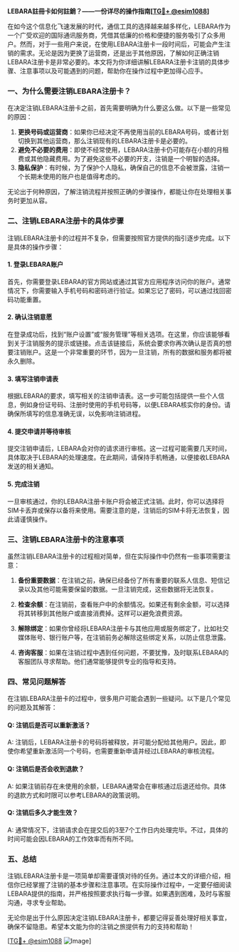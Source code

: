 **LEBARA註冊卡如何註銷？——一份详尽的操作指南[[TG💪+ @esim1088](https://t.me/s/esim1088)]**

在如今这个信息化飞速发展的时代，通信工具的选择越来越多样化，LEBARA作为一个广受欢迎的国际通讯服务商，凭借其低廉的价格和便捷的服务吸引了众多用户。然而，对于一些用户来说，在使用LEBARA注册卡一段时间后，可能会产生注销的需求。无论是因为更换了运营商，还是出于其他原因，了解如何正确注销LEBARA注册卡是非常必要的。本文将为你详细讲解LEBARA注册卡注销的具体步骤、注意事项以及可能遇到的问题，帮助你在操作过程中更加得心应手。

### 一、为什么需要注销LEBARA注册卡？

在决定注销LEBARA注册卡之前，首先需要明确为什么要这么做。以下是一些常见的原因：

1. **更换号码或运营商**：如果你已经决定不再使用当前的LEBARA号码，或者计划切换到其他运营商，那么注销现有的LEBARA注册卡是必要的。
2. **避免不必要的费用**：即使不经常使用，LEBARA注册卡仍可能存在小额的月租费或其他隐藏费用。为了避免这些不必要的开支，注销是一个明智的选择。
3. **隐私保护**：有时候，为了保护个人隐私，确保自己的信息不会被泄露，注销一个长期未使用的账户也是值得考虑的。

无论出于何种原因，了解注销流程并按照正确的步骤操作，都能让你在处理相关事务时更加从容。

### 二、注销LEBARA注册卡的具体步骤

注销LEBARA注册卡的过程并不复杂，但需要按照官方提供的指引逐步完成。以下是具体的操作步骤：

#### 1. 登录LEBARA账户
首先，你需要登录LEBARA的官方网站或通过其官方应用程序访问你的账户。通常情况下，你需要输入手机号码和密码进行验证。如果忘记了密码，可以通过找回密码功能重置。

#### 2. 确认注销意愿
在登录成功后，找到“账户设置”或“服务管理”等相关选项。在这里，你应该能够看到关于注销服务的提示或链接。点击该链接后，系统会要求你再次确认是否真的想要注销账户。这是一个非常重要的环节，因为一旦注销，所有的数据和服务都将被永久删除。

#### 3. 填写注销申请表
根据LEBARA的要求，填写相关的注销申请表。这一步可能包括提供一些个人信息，例如身份证号码、注册时使用的手机号码等，以便LEBARA核实你的身份。请确保所填写的信息准确无误，以免影响注销进程。

#### 4. 提交申请并等待审核
提交注销申请后，LEBARA会对你的请求进行审核。这一过程可能需要几天时间，具体取决于LEBARA的处理速度。在此期间，请保持手机畅通，以便接收LEBARA发送的相关通知。

#### 5. 完成注销
一旦审核通过，你的LEBARA注册卡账户将会被正式注销。此时，你可以选择将SIM卡丢弃或保存以备将来使用。需要注意的是，注销后的SIM卡将无法恢复，因此请谨慎操作。

### 三、注销LEBARA注册卡的注意事项

虽然注销LEBARA注册卡的过程相对简单，但在实际操作中仍然有一些事项需要注意：

1. **备份重要数据**：在注销之前，确保已经备份了所有重要的联系人信息、短信记录以及其他可能需要保留的数据。一旦注销完成，这些数据将无法恢复。
   
2. **检查余额**：在注销前，查看账户中的余额情况。如果还有剩余金额，可以选择将其转移到其他账户或直接消费掉。这样可以避免浪费资源。

3. **解除绑定**：如果你曾经将LEBARA注册卡与其他应用或服务绑定了，比如社交媒体账号、银行账户等，在注销前务必解除这些绑定关系，以防止信息泄露。

4. **咨询客服**：如果在注销过程中遇到任何问题，不要犹豫，及时联系LEBARA的客服团队寻求帮助。他们通常能够提供专业的指导和支持。

### 四、常见问题解答

在注销LEBARA注册卡的过程中，很多用户可能会遇到一些疑问。以下是几个常见的问题及其解答：

#### Q: 注销后是否可以重新激活？
A: 注销后，LEBARA注册卡的号码将被释放，并可能分配给其他用户。因此，即使你希望重新激活同一个号码，也需要重新申请并经过LEBARA的审核流程。

#### Q: 注销后是否会收到退款？
A: 如果注销前存在未使用的余额，LEBARA通常会在审核通过后退还给你。具体的退款方式和时限可以参考LEBARA的政策说明。

#### Q: 注销后多久才能生效？
A: 通常情况下，注销请求会在提交后的3至7个工作日内处理完毕。不过，具体的时间可能会因LEBARA的工作效率而有所不同。

### 五、总结

注销LEBARA注册卡是一项简单却需要谨慎对待的任务。通过本文的详细介绍，相信你已经掌握了注销的基本步骤和注意事项。在实际操作过程中，一定要仔细阅读LEBARA提供的指南，并严格按照要求执行每一步骤。如果遇到困难，及时与客服沟通，寻求专业帮助。

无论你是出于什么原因决定注销LEBARA注册卡，都要记得妥善处理好相关事宜，确保不留隐患。希望本文能为你的注销之旅提供有力的支持和帮助！

[[TG💪+ @esim1088](https://t.me/s/esim1088) ![Image](https://i.postimg.cc/4NQfJmqS/Snipaste-2025-05-13-00-14-12.png)]